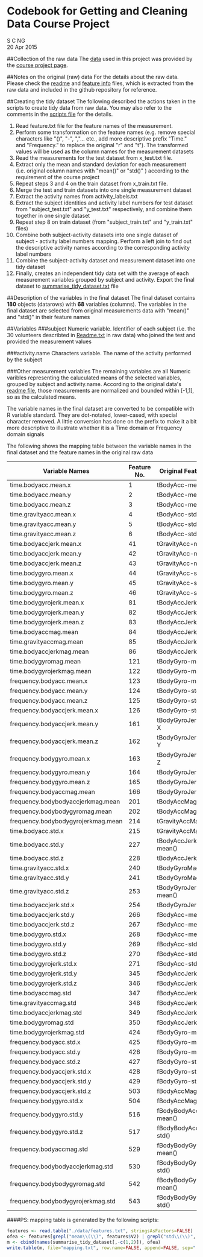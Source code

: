 # Codebook for Getting and Cleaning Data Course Project
S C NG  
20 Apr 2015  
 
##Collection of the raw data
The [data][data_url] used in this project was provided by the [course project page][project_url].
 
##Notes on the original (raw) data 
For the details about the raw data. Please check the [readme][readme_url] and [feature info][feature_url] files, which is extracted from the raw data and included in the github repository for reference.

##Creating the tidy dataset
The following described the actions taken in the scripts to create tidy data from raw data. You may also refer to the comments in the [scripts file][script_url] for the details.

1. Read feature.txt file for the feature names of the measurement. 
2. Perform some transformation on the feature names (e.g. remove special characters like "()", "-", ","... etc., add more descriptive prefix "Time." and "Frequency." to replace the original "r" and "t"). The transformed values will be used as the column names for the measurement datasets
3. Read the measurements for the test dataset from x_test.txt file. 
4. Extract only the mean and standard deviation for each measurement (i.e. original column names with "mean()" or "std()" ) according to the requirement of the course project
5. Repeat steps 3 and 4 on the train dataset from x_train.txt file.
6. Merge the test and train datasets into one single measurement dataset
7. Extract the activity names from activity_labels.txt
8. Extract the subject identities and activity label numbers for test dataset from "subject_test.txt" and "y_test.txt" respectively, and combine them together in one single dataset
9. Repeat step 8 on train dataset (from "subject_train.txt" and "y_train.txt" files)
10. Combine both subject-activity datasets into one single dataset of subject - activity label numbers mapping. Perform a left join to find out the descriptive activity names according to the corresponding activity label numbers
11. Combine the subject-activity dataset and measurement dataset into one tidy dataset
12. Finally, creates an independent tidy data set with the average of each measurement variables grouped by subject and activity. Export the final dataset to [summarise_tidy_dataset.txt][result_url] file 

##Description of the variables in the final dataset
The final dataset contains **180** objects (datarows) with **68** variables (columns). The variables in the final dataset are selected from original measurements data with "mean()" and "std()" in their feature names

##Variables
###subject
Numeric variable. Identifier of each subject (i.e. the 30 volunteers describted in [Readme.txt][readme_url] in raw data) who joined the test and provided the measurement values

###activity.name
Characters variable. The name of the activity performed by the subject

###Other measurement variables
The remaining variables are all Numeric varibles representing the caluculated means of the selected variables, grouped by subject and activity.name. According to the original data's [readme file][readme_url], those measurements are normalized and bounded within [-1,1], so as the calculated means. 

The variable names in the final dataset are converted to be compatible with R variable standard. They are dot-notated, lower-cased, with special character removed. A little conversion has done on the prefix to make it a bit more descriptive to illustrate whether it is a Time domain or Frequency domain signals

The following shows the mapping table between the variable names in the final dataset and the feature names in the original raw data

Variable Names|Feature No.|Original Feature Names
-------|--------|--------
time.bodyacc.mean.x|1|tBodyAcc-mean()-X
time.bodyacc.mean.y|2|tBodyAcc-mean()-Y
time.bodyacc.mean.z|3|tBodyAcc-mean()-Z
time.gravityacc.mean.x|4|tBodyAcc-std()-X
time.gravityacc.mean.y|5|tBodyAcc-std()-Y
time.gravityacc.mean.z|6|tBodyAcc-std()-Z
time.bodyaccjerk.mean.x|41|tGravityAcc-mean()-X
time.bodyaccjerk.mean.y|42|tGravityAcc-mean()-Y
time.bodyaccjerk.mean.z|43|tGravityAcc-mean()-Z
time.bodygyro.mean.x|44|tGravityAcc-std()-X
time.bodygyro.mean.y|45|tGravityAcc-std()-Y
time.bodygyro.mean.z|46|tGravityAcc-std()-Z
time.bodygyrojerk.mean.x|81|tBodyAccJerk-mean()-X
time.bodygyrojerk.mean.y|82|tBodyAccJerk-mean()-Y
time.bodygyrojerk.mean.z|83|tBodyAccJerk-mean()-Z
time.bodyaccmag.mean|84|tBodyAccJerk-std()-X
time.gravityaccmag.mean|85|tBodyAccJerk-std()-Y
time.bodyaccjerkmag.mean|86|tBodyAccJerk-std()-Z
time.bodygyromag.mean|121|tBodyGyro-mean()-X
time.bodygyrojerkmag.mean|122|tBodyGyro-mean()-Y
frequency.bodyacc.mean.x|123|tBodyGyro-mean()-Z
frequency.bodyacc.mean.y|124|tBodyGyro-std()-X
frequency.bodyacc.mean.z|125|tBodyGyro-std()-Y
frequency.bodyaccjerk.mean.x|126|tBodyGyro-std()-Z
frequency.bodyaccjerk.mean.y|161|tBodyGyroJerk-mean()-X
frequency.bodyaccjerk.mean.z|162|tBodyGyroJerk-mean()-Y
frequency.bodygyro.mean.x|163|tBodyGyroJerk-mean()-Z
frequency.bodygyro.mean.y|164|tBodyGyroJerk-std()-X
frequency.bodygyro.mean.z|165|tBodyGyroJerk-std()-Y
frequency.bodyaccmag.mean|166|tBodyGyroJerk-std()-Z
frequency.bodybodyaccjerkmag.mean|201|tBodyAccMag-mean()
frequency.bodybodygyromag.mean|202|tBodyAccMag-std()
frequency.bodybodygyrojerkmag.mean|214|tGravityAccMag-mean()
time.bodyacc.std.x|215|tGravityAccMag-std()
time.bodyacc.std.y|227|tBodyAccJerkMag-mean()
time.bodyacc.std.z|228|tBodyAccJerkMag-std()
time.gravityacc.std.x|240|tBodyGyroMag-mean()
time.gravityacc.std.y|241|tBodyGyroMag-std()
time.gravityacc.std.z|253|tBodyGyroJerkMag-mean()
time.bodyaccjerk.std.x|254|tBodyGyroJerkMag-std()
time.bodyaccjerk.std.y|266|fBodyAcc-mean()-X
time.bodyaccjerk.std.z|267|fBodyAcc-mean()-Y
time.bodygyro.std.x|268|fBodyAcc-mean()-Z
time.bodygyro.std.y|269|fBodyAcc-std()-X
time.bodygyro.std.z|270|fBodyAcc-std()-Y
time.bodygyrojerk.std.x|271|fBodyAcc-std()-Z
time.bodygyrojerk.std.y|345|fBodyAccJerk-mean()-X
time.bodygyrojerk.std.z|346|fBodyAccJerk-mean()-Y
time.bodyaccmag.std|347|fBodyAccJerk-mean()-Z
time.gravityaccmag.std|348|fBodyAccJerk-std()-X
time.bodyaccjerkmag.std|349|fBodyAccJerk-std()-Y
time.bodygyromag.std|350|fBodyAccJerk-std()-Z
time.bodygyrojerkmag.std|424|fBodyGyro-mean()-X
frequency.bodyacc.std.x|425|fBodyGyro-mean()-Y
frequency.bodyacc.std.y|426|fBodyGyro-mean()-Z
frequency.bodyacc.std.z|427|fBodyGyro-std()-X
frequency.bodyaccjerk.std.x|428|fBodyGyro-std()-Y
frequency.bodyaccjerk.std.y|429|fBodyGyro-std()-Z
frequency.bodyaccjerk.std.z|503|fBodyAccMag-mean()
frequency.bodygyro.std.x|504|fBodyAccMag-std()
frequency.bodygyro.std.y|516|fBodyBodyAccJerkMag-mean()
frequency.bodygyro.std.z|517|fBodyBodyAccJerkMag-std()
frequency.bodyaccmag.std|529|fBodyBodyGyroMag-mean()
frequency.bodybodyaccjerkmag.std|530|fBodyBodyGyroMag-std()
frequency.bodybodygyromag.std|542|fBodyBodyGyroJerkMag-mean()
frequency.bodybodygyrojerkmag.std|543|fBodyBodyGyroJerkMag-std()

####PS: mapping table is generated by the following scripts:

```r
features <- read.table("./data/features.txt", stringsAsFactors=FALSE)
ofea <- features[grepl("mean\\(\\)", features$V2) | grepl("std\\(\\)", features$V2),]
m <- cbind(names(summarise_tidy_dataset[,-c(1,2)]), ofea)
write.table(m, file="mapping.txt", row.name=FALSE, append=FALSE, sep="|", quote=FALSE, col.name=FALSE)
```

[data_url]:https://d396qusza40orc.cloudfront.net/getdata%2Fprojectfiles%2FUCI%20HAR%20Dataset.zip
[project_url]:https://class.coursera.org/getdata-013
[readme_url]:https://github.com/scng/getdata_PeerAssignments/blob/master/README.md
[feature_url]:https://github.com/scng/getdata_PeerAssignments/blob/master/README.md
[script_url]:https://github.com/scng/getdata_PeerAssignments/blob/master/README.md
[result_url]:https://github.com/scng/getdata_PeerAssignments/blob/master/README.md
